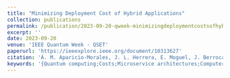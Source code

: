 ```yaml
---
title: "Minimizing Deployment Cost of Hybrid Applications"
collection: publications
permalink: /publication/2023-09-20-qweek-minimizingdeploymentcostsofhybridapplications
excerpt: ''
date: 2023-09-20
venue: 'IEEE Quantum Week - QSET'
paperurl: 'https://ieeexplore.ieee.org/document/10313627'
citation: 'Á. M. Aparicio-Morales, J. L. Herrera, E. Moguel, J. Berrocal, J. Garcia-Alonso and J. M. Murillo, "Minimizing Deployment Cost of Hybrid Applications," 2023 IEEE International Conference on Quantum Computing and Engineering (QCE), Bellevue, WA, USA, 2023, pp. 191-194, doi: 10.1109/QCE57702.2023.10209.'
keywords: '{Quantum computing;Costs;Microservice architectures;Computer architecture;Logic gates;Software engineering;Quantum;Software Engineering;Cost Minimizer}'
---
```


